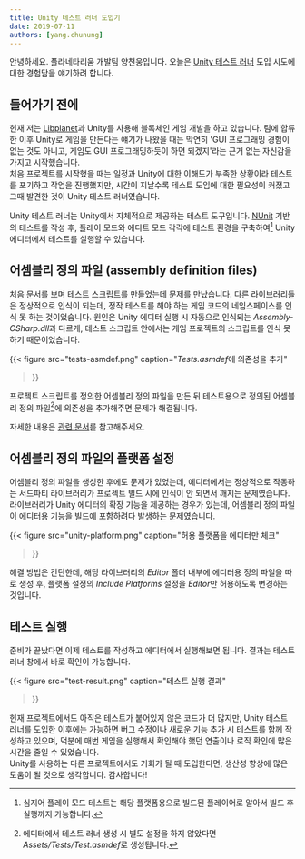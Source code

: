 ```yaml
---
title: Unity 테스트 러너 도입기
date: 2019-07-11
authors: [yang.chunung]
---
```


안녕하세요. 플라네타리움 개발팀 양천웅입니다. 오늘은 [Unity 테스트 러너][unity-tests-runner] 도입 시도에 대한 경험담을 얘기하려 합니다.


들어가기 전에
------------

현재 저는 [Libplanet]과 Unity를 사용해 블록체인 게임 개발을 하고 있습니다. 팀에 합류한 이후 Unity로 게임을 만든다는 얘기가 나왔을 때는 막연히 'GUI 프로그래밍 경험이 없는 것도 아니고, 게임도 GUI 프로그래밍하듯이 하면 되겠지'라는 근거 없는 자신감을 가지고 시작했습니다.  
처음 프로젝트를 시작했을 때는 일정과 Unity에 대한 이해도가 부족한 상황이라 테스트를 포기하고 작업을 진행했지만, 시간이 지날수록 테스트 도입에 대한 필요성이 커졌고 그때 발견한 것이 Unity 테스트 러너였습니다.

Unity 테스트 러너는 Unity에서 자체적으로 제공하는 테스트 도구입니다. [NUnit] 기반의 테스트를 작성 후, 플레이 모드와 에디트 모드 각각에 테스트 환경을 구축하여[^1] Unity 에디터에서 테스트를 실행할 수 있습니다.


어셈블리 정의 파일 (assembly definition files)
--------------------------------------------------


처음 문서를 보며 테스트 스크립트를 만들었는데 문제를 만났습니다. 다른 라이브러리들은 정상적으로 인식이 되는데, 정작 테스트를 해야 하는 게임 코드의 네임스페이스를 인식 못 하는 것이었습니다.
원인은 Unity 에디터 실행 시 자동으로 인식되는 *Assembly-CSharp.dll*과 다르게, 테스트 스크립트 안에서는 게임 프로젝트의 스크립트를 인식 못 하기 때문이었습니다.

{{<
figure
  src="tests-asmdef.png"
  caption="<em>Tests.asmdef</em>에 의존성을 추가"
>}}

프로젝트 스크립트를 정의한 어셈블리 정의 파일을 만든 뒤 테스트용으로 정의된 어셈블리 정의 파일[^2]에 의존성을 추가해주면 문제가 해결됩니다. 

자세한 내용은 [관련 문서](https://docs.unity3d.com/kr/current/Manual/ScriptCompilationAssemblyDefinitionFiles.html)를 참고해주세요.


어셈블리 정의 파일의 플랫폼 설정
---------------------------------


어셈블리 정의 파일을 생성한 후에도 문제가 있었는데, 에디터에서는 정상적으로 작동하는 서드파티 라이브러리가 프로젝트 빌드 시에 인식이 안 되면서 깨지는 문제였습니다.
라이브러리가 Unity 에디터의 확장 기능을 제공하는 경우가 있는데, 어셈블리 정의 파일이 에디터용 기능을 빌드에 포함하려다 발생하는 문제였습니다.

{{<
figure
  src="unity-platform.png"
  caption="허용 플랫폼을 에디터만 체크"
>}}

해결 방법은 간단한데, 해당 라이브러리의 *Editor* 폴더 내부에 에디터용 정의 파일을 따로 생성 후, 플랫폼 설정의 *Include Platforms* 설정을 *Editor*만 허용하도록 변경하는 것입니다.


테스트 실행
-----------


준비가 끝났다면 이제 테스트를 작성하고 에디터에서 실행해보면 됩니다. 결과는 테스트 러너 창에서 바로 확인이 가능합니다.

{{<
figure
  src="test-result.png"
  caption="테스트 실행 결과"
>}}

현재 프로젝트에서도 아직은 테스트가 붙어있지 않은 코드가 더 많지만, Unity 테스트 러너를 도입한 이후에는 가능하면 버그 수정이나 새로운 기능 추가 시 테스트를 함께 작성하고 있으며, 덕분에 매번 게임을 실행해서 확인해야 했던 연출이나 로직 확인에 많은 시간을 줄일 수 있었습니다.  
Unity를 사용하는 다른 프로젝트에서도 기회가 될 때 도입한다면, 생산성 향상에 많은 도움이 될 것으로 생각합니다. 감사합니다!


[Libplanet]: https://github.com/planetarium/libplanet.net
[unity-tests-runner]: https://docs.unity3d.com/Manual/testing-editortestsrunner.html
[NUnit]: https://nunit.org/

[^1]: 심지어 플레이 모드 테스트는 해당 플랫폼용으로 빌드된 플레이어로 알아서 빌드 후 실행까지 가능합니다.
[^2]: 에디터에서 테스트 러너 생성 시 별도 설정을 하지 않았다면 *Assets/Tests/Test.asmdef*로 생성됩니다.
